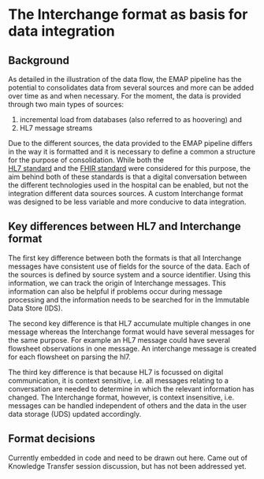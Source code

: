 # The Interchange format as basis for data integration

## Background
As detailed in the illustration of the data flow, the EMAP pipeline has the potential to consolidates data from several
sources and more can be added over time as and when necessary. For the moment, the data is provided through two 
main types of sources: 
    
1. incremental load from databases (also referred to as hoovering) and
1. HL7 message streams

Due to the different sources, the data provided to the EMAP pipeline differs in the way it is formatted and it is 
necessary to define a common a structure for the purpose of consolidation. While both the  
[HL7 standard](https://www.hl7.org/implement/standards/) and the [FHIR standard](https://www.hl7.org/fhir/overview.html)
were considered for this purpose, the aim behind both of these standards is that a digital conversation between the 
different technologies used in the hospital can be enabled, but not the integration different data sources 
sources. A custom Interchange format was designed to be less variable and more conducive to data
integration. 


## Key differences between HL7 and Interchange format

The first key difference between both the formats is that all Interchange messages have consistent  use of fields for the 
source of the data. Each of the sources is defined by source system and a source identifier. Using this information, 
we can track the origin of Interchange messages. This information can also be helpful if problems 
occur during message processing and the information needs to be searched for in the Immutable Data Store (IDS).

The second key difference is that HL7 accumulate multiple changes in one message whereas the Interchange format would
have several messages for the same purpose. For example an HL7 message could have several flowsheet observations in one message. An interchange message is created for each flowsheet on parsing the hl7.

The third key difference is that because HL7 is focussed on digital communication, it is context sensitive, i.e. all 
messages relating to a conversation are needed to determine in which the relevant information has changed. The 
Interchange format, however, is context insensitive, i.e. messages can be handled independent of others and the data
in the user data storage (UDS) updated accordingly.


## Format decisions

Currently embedded in code and need to be drawn out here. Came out of Knowledge Transfer session discussion, but has 
not been addressed yet.








